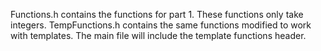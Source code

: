 Functions.h contains the functions for part 1. These functions only take integers. TempFunctions.h contains the same functions modified to work with templates. The main file will include the template functions header.
